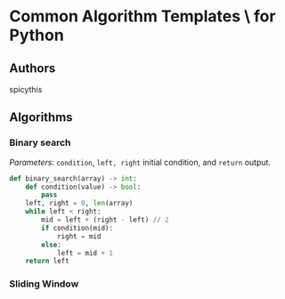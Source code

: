 # Common Algorithm Templates \\ for Python

## Authors

spicythis

## Algorithms

### Binary search

*Parameters*: `condition`, `left, right` initial condition, and `return` output. 

```python
def binary_search(array) -> int:
    def condition(value) -> bool:
        pass
    left, right = 0, len(array)
    while left < right:
        mid = left + (right - left) // 2
        if condition(mid):
            right = mid
        else:
            left = mid + 1
    return left
```

### Sliding Window
